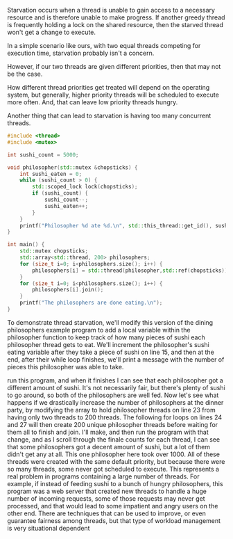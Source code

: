 
Starvation occurs when a thread is unable
to gain access to a necessary resource
and is therefore unable to make progress.
If another greedy thread is frequently holding a lock
on the shared resource,
then the starved thread won't get a change to execute.

In a simple scenario like ours,
with two equal threads competing for execution time,
starvation probably isn't a concern.

However, if our two threads are given different priorities,
then that may not be the case.


How different thread priorities get treated
will depend on the operating system,
but generally, higher priority threads
will be scheduled to execute more often.
And, that can leave low priority threads hungry.

Another thing that can lead to starvation
is having too many concurrent threads.

```cpp
#include <thread>
#include <mutex>

int sushi_count = 5000;

void philosopher(std::mutex &chopsticks) {
    int sushi_eaten = 0;
    while (sushi_count > 0) {
        std::scoped_lock lock(chopsticks);
        if (sushi_count) {
            sushi_count--;
            sushi_eaten++;
        }
    }
    printf("Philosopher %d ate %d.\n", std::this_thread::get_id(), sushi_eaten);
}

int main() {
    std::mutex chopsticks;
    std::array<std::thread, 200> philosophers;
    for (size_t i=0; i<philosophers.size(); i++) {
        philosophers[i] = std::thread(philosopher,std::ref(chopsticks));
    }
    for (size_t i=0; i<philosophers.size(); i++) {
        philosophers[i].join();
    }
    printf("The philosophers are done eating.\n");
}
```
To demonstrate thread starvation, we'll modify this version of the dining philosophers example program to add a local variable within the philosopher function to keep track of how many pieces of sushi each philosopher thread gets to eat. We'll increment the philosopher's sushi eating variable after they take a piece of sushi on line 15, and then at the end, after their while loop finishes, we'll print a message with the number of pieces this philosopher was able to take.

run this program, and when it finishes I can see that each philosopher got a different amount of sushi. It's not necessarily fair, but there's plenty of sushi to go around, so both of the philosophers are well fed. Now let's see what happens if we drastically increase the number of philosophers at the dinner party, by modifying the array to hold philosopher threads on line 23 from having only two threads to 200 threads. The following for loops on lines 24 and 27 will then create 200 unique philosopher threads before waiting for them all to finish and join. I'll make, and then run the program with that change, and as I scroll through the finale counts for each thread, I can see that some philosophers got a decent amount of sushi, but a lot of them didn't get any at all. This one philosopher here took over 1000. All of these threads were created with the same default priority, but because there were so many threads, some never got scheduled to execute. This represents a real problem in programs containing a large number of threads. For example, if instead of feeding sushi to a bunch of hungry philosophers, this program was a web server that created new threads to handle a huge number of incoming requests, some of those requests may never get processed, and that would lead to some impatient and angry users on the other end. There are techniques that can be used to improve, or even guarantee fairness among threads, but that type of workload management is very situational dependent
